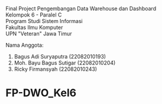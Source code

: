 Final Project Pengembangan Data Warehouse dan Dashboard<br>
Kelompok 6 - Paralel C <br>
Program Studi Sistem Informasi <br>
Fakultas Ilmu Komputer <br>
UPN "Veteran" Jawa Timur <br>


Nama Anggota: <br>
1. Bagus Adi Suryaputra (22082010193)
2. Moh. Bayu Bagus Sutigar (22082010204)
3. Ricky Firmansyah (22082010243)
# FP-DWO_Kel6
